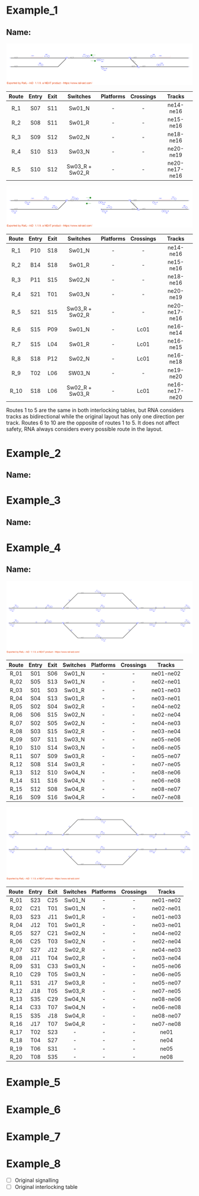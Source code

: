 # Example_1
## Name: 

![alt text](1_A.png)

| Route  | Entry | Exit | Switches | Platforms | Crossings | Tracks |
|  :---:  |  :---:  |  :---:  |  :---:  |  :---:  |  :---:  |  :---:  |
| R_1 |  S07  |  S11  | Sw01_N  | - | - | ne14-ne16  |
| R_2 |  S08  |  S11  | Sw01_R  | - | - | ne15-ne16  |
| R_3 |  S09  |  S12  | Sw02_N  | - | - | ne18-ne16  |
| R_4 |  S10  |  S13  | Sw03_N  | - | - | ne20-ne19  |
| R_5 |  S10  |  S12  | Sw03_R + Sw02_R  | - | - | ne20-ne17-ne16  |

![alt text](1_B.png)

| Route  | Entry | Exit | Switches | Platforms | Crossings | Tracks |
|  :---:  |  :---:  |  :---:  |  :---:  |  :---:  |  :---:  |  :---:  |
| R_1 |  P10  |  S18  | Sw01_N  | - | - | ne14-ne16  |
| R_2 |  B14  |  S18  | Sw01_R  | - | - | ne15-ne16  |
| R_3 |  P11  |  S15  | Sw02_N  | - | - | ne18-ne16  |
| R_4 |  S21  |  T01  | Sw03_N  | - | - | ne20-ne19  |
| R_5 |  S21  |  S15  | Sw03_R + Sw02_R | - | - | ne20-ne17-ne16  |
| R_6 |  S15  |  P09  | Sw01_N  | - | Lc01 | ne16-ne14  |
| R_7 |  S15  |  L04  | Sw01_R  | - | Lc01 | ne16-ne15  |
| R_8 |  S18  |  P12  | Sw02_N  | - | Lc01 | ne16-ne18  |
| R_9 |  T02  |  L06  | SW03_N  | -  | - | ne19-ne20  |
| R_10 |  S18  |  L06  | Sw02_R + Sw03_R  | - | Lc01 | ne16-ne17-ne20  |

Routes 1 to 5 are the same in both interlocking tables, but RNA considers tracks as bidirectional while the original layout has only one direction per track. Routes 6 to 10 are the opposite of routes 1 to 5. It does not affect safety, RNA always considers every possible route in the layout.

# Example_2
## Name: 

# Example_3
## Name:

# Example_4
## Name:

![alt text](4_B.png)

| Route  | Entry | Exit | Switches | Platforms | Crossings | Tracks |
|  :---:  |  :---:  |  :---:  |  :---:  |  :---:  |  :---:  |  :---:  |
| R_01 |  S01  |  S06  | Sw01_N  | - | - | ne01-ne02 |
| R_02 |  S05  |  S13  | Sw01_N  | - | - | ne02-ne01 |
| R_03 |  S01  |  S03  | Sw01_R  | - | - | ne01-ne03 |
| R_04 |  S04  |  S13  | Sw01_R  | - | - | ne03-ne01 |
| R_05 |  S02  |  S04  | Sw02_R  | - | - | ne04-ne02 |
| R_06 |  S06  |  S15  | Sw02_N  | - | - | ne02-ne04 |
| R_07 |  S02  |  S05  | Sw02_N  | - | - | ne04-ne03 |
| R_08 |  S03  |  S15  | Sw02_R  | - | - | ne03-ne04 |
| R_09 |  S07  |  S11  | Sw03_N  | - | - | ne05-ne06 |
| R_10 |  S10  |  S14  | Sw03_N  | - | - | ne06-ne05 |
| R_11 |  S07  |  S09  | Sw03_R  | - | - | ne05-ne07 |
| R_12 |  S08  |  S14  | Sw03_R  | - | - | ne07-ne05 |
| R_13 |  S12  |  S10  | Sw04_N  | - | - | ne08-ne06 |
| R_14 |  S11  |  S16  | Sw04_N  | - | - | ne06-ne08 |
| R_15 |  S12  |  S08  | Sw04_R  | - | - | ne08-ne07 |
| R_16 |  S09  |  S16  | Sw04_R  | - | - | ne07-ne08 |

![alt text](4_B.png)

| Route  | Entry | Exit | Switches | Platforms | Crossings | Tracks |
|  :---:  |  :---:  |  :---:  |  :---:  |  :---:  |  :---:  |  :---:  |
| R_01 |  S23  |  C25  | Sw01_N | - | - | ne01-ne02 |
| R_02 |  C21  |  T01  | Sw01_N | - | - | ne02-ne01 |
| R_03 |  S23  |  J11  | Sw01_R | - | - | ne01-ne03 |
| R_04 |  J12  |  T01  | Sw01_R | - | - | ne03-ne01 |
| R_05 |  S27  |  C21  | Sw02_N | - | - | ne04-ne02 |
| R_06 |  C25  |  T03  | Sw02_N | - | - | ne02-ne04 |
| R_07 |  S27  |  J12  | Sw02_R | - | - | ne04-ne03 |
| R_08 |  J11  |  T04  | Sw02_R | - | - | ne03-ne04 |
| R_09 |  S31  |  C33  | Sw03_N | - | - | ne05-ne06 |
| R_10 |  C29  |  T05  | Sw03_N | - | - | ne06-ne05 |
| R_11 |  S31  |  J17  | Sw03_R | - | - | ne05-ne07 |
| R_12 |  J18  |  T05  | Sw03_R | - | - | ne07-ne05 |
| R_13 |  S35  |  C29  | Sw04_N | - | - | ne08-ne06 |
| R_14 |  C33  |  T07  | Sw04_N | - | - | ne06-ne08 |
| R_15 |  S35  |  J18  | Sw04_R | - | - | ne08-ne07 |
| R_16 |  J17  |  T07  | Sw04_R | - | - | ne07-ne08 |
| R_17 |  T02  |  S23  | - | - | - | ne01 |
| R_18 |  T04  |  S27  | - | - | - | ne04 |
| R_19 |  T06  |  S31  | - | - | - | ne05 |
| R_20 |  T08  |  S35  | - | - | - | ne08 |

# Example_5

# Example_6

# Example_7

# Example_8

- [ ] Original signalling
- [ ] Original interlocking table
